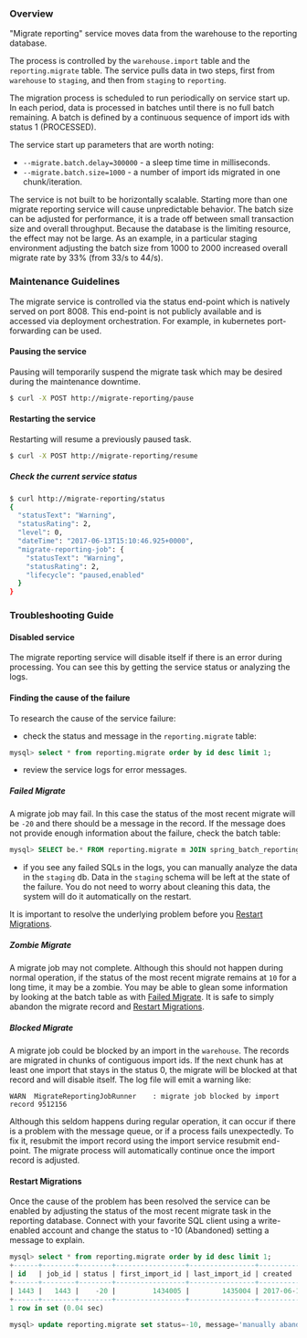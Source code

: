 ### Overview
"Migrate reporting" service moves data from the warehouse to the reporting database.

The process is controlled by the `warehouse.import` table and the `reporting.migrate` table.
The service pulls data in two steps, first from `warehouse` to `staging`, and then from `staging` to `reporting`.

The migration process is scheduled to run periodically on service start up. In each period, data is processed
in batches until there is no full batch remaining. A batch is defined by a continuous sequence of import ids
with status 1 (PROCESSED). 

The service start up parameters that are worth noting:
- ```--migrate.batch.delay=300000``` - a sleep time time in milliseconds.
- ```--migrate.batch.size=1000``` - a number of import ids migrated in one chunk/iteration.

The service is not built to be horizontally scalable. Starting more than one migrate reporting service will cause 
unpredictable behavior. The batch size can be adjusted for performance, it is a trade off between small transaction
size and overall throughput. Because the database is the limiting resource, the effect may not be large. As an
example, in a particular staging environment adjusting the batch size from 1000 to 2000 increased overall migrate 
rate by 33% (from 33/s to 44/s).
 

### Maintenance Guidelines

The migrate service is controlled via the status end-point which is natively served on port 8008. 
This end-point is not publicly available and is accessed via deployment orchestration. For example, 
in kubernetes port-forwarding can be used.

#### Pausing the service
Pausing will temporarily suspend the migrate task which may be desired during the maintenance downtime.
```bash
$ curl -X POST http://migrate-reporting/pause
```
####  Restarting the service
Restarting will resume a previously paused task.
```bash
$ curl -X POST http://migrate-reporting/resume
```

##### Check the current service status
```bash
$ curl http://migrate-reporting/status
{
  "statusText": "Warning",
  "statusRating": 2,
  "level": 0,
  "dateTime": "2017-06-13T15:10:46.925+0000",
  "migrate-reporting-job": {
    "statusText": "Warning",
    "statusRating": 2,
    "lifecycle": "paused,enabled"
  }
}
```

### Troubleshooting Guide

####  Disabled service 

The migrate reporting service will disable itself if there is an error during processing. You can see this by
getting the service status or analyzing the logs.

####  Finding the cause of the failure
To research the cause of the service failure:
- check the status and message in the `reporting.migrate` table:
```sql
mysql> select * from reporting.migrate order by id desc limit 1;
```
- review the service logs for error messages.

##### Failed Migrate
A migrate job may fail. In this case the status of the most recent migrate will be `-20` and there should be a message
in the record. If the message does not provide enough information about the failure, check the batch table:
```sql
mysql> SELECT be.* FROM reporting.migrate m JOIN spring_batch_reporting.BATCH_JOB_EXECUTION be ON be.JOB_INSTANCE_ID = m.job_id WHERE m.id = 124
```
- if you see any failed SQLs in the logs, you can manually analyze the data in the `staging` db. 
Data in the `staging` schema will be left at the state of the failure. You do not need to worry about cleaning this 
data, the system will do it automatically on the restart. 

It is important to resolve the underlying problem before you [Restart Migrations](#restart-migrations).

##### Zombie Migrate
A migrate job may not complete. Although this should not happen during normal operation, if the status of the most
recent migrate remains at `10` for a long time, it may be a zombie. You may be able to glean some information by 
looking at the batch table as with [Failed Migrate](#failed-migrate). It is safe to simply abandon the migrate record 
and [Restart Migrations](#restart-migrations).

##### Blocked Migrate
A migrate job could be blocked by an import in the `warehouse`. The records are migrated in chunks of contiguous
import ids. If the next chunk has at least one import that stays in the status 0, the migrate will be blocked at that 
record and will disable itself. The log file will emit a warning like:
```text
WARN  MigrateReportingJobRunner    : migrate job blocked by import record 9512156
```
Although this seldom happens during regular operation, it can occur if there is a problem with the message queue, or
if a process fails unexpectedly. To fix it, resubmit the import record using the import service resubmit end-point.
The migrate process will automatically continue once the import record is adjusted.

#### Restart Migrations
Once the cause of the problem has been resolved the service can be enabled by adjusting the status of the most recent 
migrate task in the reporting database. Connect with your favorite SQL client using a write-enabled account and change 
the status to -10 (Abandoned) setting a message to explain.
```sql
mysql> select * from reporting.migrate order by id desc limit 1;
+------+--------+--------+-----------------+----------------+----------------------------+----------------------------+---------+
| id   | job_id | status | first_import_id | last_import_id | created                    | updated                    | message |
+------+--------+--------+-----------------+----------------+----------------------------+----------------------------+---------+
| 1443 |   1443 |    -20 |         1434005 |        1435004 | 2017-06-13 14:31:57.582819 | 2017-06-13 14:34:00.395498 | NULL    |
+------+--------+--------+-----------------+----------------+----------------------------+----------------------------+---------+
1 row in set (0.04 sec)

mysql> update reporting.migrate set status=-10, message='manually abandoned, fixed problem' where id=1443;
```

 

			 
